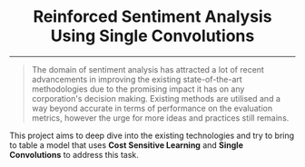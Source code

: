 <h1 align="center"> <strong> Reinforced Sentiment Analysis Using Single Convolutions </strong> </h1>
<hr>

>The domain of sentiment analysis has attracted a lot of recent advancements in improving the existing state-of-the-art methodologies due to the promising impact it has on any corporation's decision making. Existing methods are utilised and a way beyond accurate in terms of performance on the evaluation metrics, however the urge for more ideas and practices still remains.

This project aims to deep dive into the existing technologies and try to bring to table a model that uses **Cost Sensitive Learning** and **Single Convolutions** to address this task.

